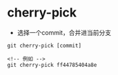 # cherry-pick

- 选择一个commit，合并进当前分支
```shell
git cherry-pick [commit]

<!-- 例如 -->
git cherry-pick ff44785404a8e
```
